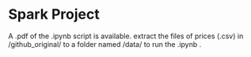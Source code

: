 # Spark Project
A .pdf of the .ipynb script is available. 
extract the files of prices (.csv) in /github_original/ to a  folder named /data/ to run the .ipynb .
